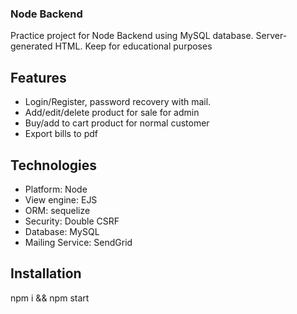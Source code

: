 ### Node Backend

Practice project for Node Backend using MySQL database. Server-generated HTML. Keep for educational purposes

## Features
* Login/Register, password recovery with mail.
* Add/edit/delete product for sale for admin 
* Buy/add to cart product for normal customer
* Export bills to pdf

## Technologies 
- Platform: Node
- View engine: EJS
- ORM: sequelize
- Security: Double CSRF
- Database: MySQL
- Mailing Service: SendGrid

## Installation
npm i && npm start
